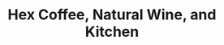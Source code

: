 ---
title: "Hex Coffee, Natural Wine, and Kitchen"
url: /charlotte/hex-coffee-natural-wine-and-kitchen/
shop: coffee
---